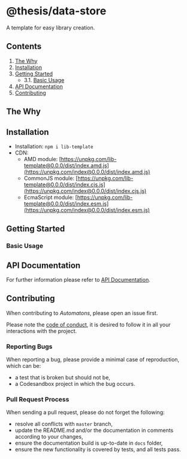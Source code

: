# @thesis/data-store

A template for easy library creation.

## Contents
1. [The Why](#the-why)
2. [Installation](#installation)
3. [Getting Started](#getting-started)
   * 3.1. [Basic Usage](#basic-usage)
4. [API Documentation](#api-documentation)
5. [Contributing](#contributing)

## The Why

## Installation
* Installation: `npm i lib-template`
* CDN:
   * AMD module: [https://unpkg.com/lib-template@0.0.0/dist/index.amd.js](https://unpkg.com/index@0.0.0/dist/index.amd.js)
   * CommonJS module: [https://unpkg.com/lib-template@0.0.0/dist/index.cjs.js](https://unpkg.com/index@0.0.0/dist/index.cjs.js)
   * EcmaScript module: [https://unpkg.com/lib-template@0.0.0/dist/index.esm.js](https://unpkg.com/index@0.0.0/dist/index.esm.js)

## Getting Started

### Basic Usage

## API Documentation
For further information please refer to
[API Documentation](https://8coon.github.io/automatons/).

## Contributing
When contributing to *Automatons*, please open an issue first.

Please note the [code of conduct](CODE_OF_CONDUCT.md), it is desired to
follow it in all your interactions with the project.

### Reporting Bugs
When reporting a bug, please provide a minimal case of reproduction, which
can be:
 * a test that is broken but should not be,
 * a Codesandbox project in which the bug occurs.

### Pull Request Process
When sending a pull request, please do not forget the following:
 * resolve all conflicts with `master` branch,
 * update the README.md and/or the documentation in comments according
 to your changes,
 * ensure the documentation build is up-to-date in `docs` folder,
 * ensure the new functionality is covered by tests, and all tests pass.
